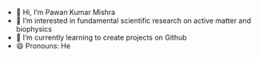 - 👋 Hi, I’m Pawan Kumar Mishra
- 👀 I’m interested in fundamental scientific research on active matter and biophysics
- 🌱 I’m currently learning to create projects on Github
- 😄 Pronouns: He

<!---
pawanresearch/pawanresearch is a ✨ special ✨ repository because its `README.md` (this file) appears on your GitHub profile.
You can click the Preview link to take a look at your changes.
--->
